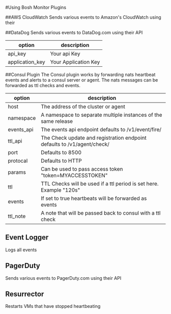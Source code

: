 #Using Bosh Monitor Plugins

##AWS CloudWatch
Sends various events to Amazon's CloudWatch using their

##DataDog
Sends various events to DataDog.com using their API

| option           | description            |
|------------------|------------------------|
| api_key          | Your api Key           |
| application_key  | Your Application Key   |

##Consul Plugin
The Consul plugin works by forwarding nats heartbeat events and alerts to a consul server or agent. The nats messages can be forwarded as ttl checks and events.

| option             | description                         |
|--------------------|-------------------------------------|
|  host              | The address of the cluster or agent |
|  namespace         | A namespace to separate multiple instances of the same release
|  events_api        | The events api endpoint defaults to /v1/event/fire/
|  ttl_api           | The Check update and registration endpoint defaults to /v1/agent/check/
|  port              | Defaults to 8500
|  protocal          | Defaults to HTTP
|  params            | Can be used to pass access token "token=MYACCESSTOKEN"
|  ttl               | TTL Checks will be used if a ttl period is set here. Example "120s"
|  events            | If set to true heartbeats will be forwarded as events
|  ttl_note          | A note that will be passed back to consul with a ttl check

## Event Logger
 Logs all events

## PagerDuty
Sends various events to PagerDuty.com using their API

## Resurrector
Restarts VMs that have stopped heartbeating
